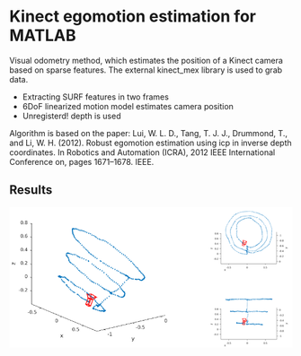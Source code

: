 # Kinect egomotion estimation for MATLAB

Visual odometry method, which estimates the position of a Kinect camera based on sparse features. The external kinect_mex library is used to grab data.

+ Extracting SURF features in two frames
+ 6DoF linearized motion model estimates camera position
+ Unregisterd! depth is used

Algorithm is based on the paper:
Lui, W. L. D., Tang, T. J. J., Drummond, T., and Li, W. H. (2012). Robust egomotion estimation using icp
in inverse depth coordinates. In Robotics and Automation (ICRA), 2012 IEEE International Conference on,
pages 1671–1678. IEEE.

## Results

![Egomotion estimation](https://raw.githubusercontent.com/ldelange/egomotion-estimation/master/egomotion.png)
